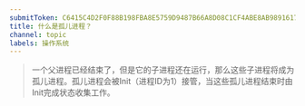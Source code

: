 ```yaml
---
submitToken: C6415C4D2F0F88B198FBA8E5759D9487B66A8D08C1CF4ABE8AB98916173FCD5E
title: 什么是孤儿进程？
channel: topic
labels: 操作系统
---
```


> 一个父进程已经结束了，但是它的子进程还在运行，那么这些子进程将成为孤儿进程。孤儿进程会被Init（进程ID为1）接管，当这些孤儿进程结束时由Init完成状态收集工作。
